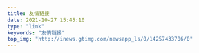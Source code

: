 ```yaml
---
title: 友情链接
date: 2021-10-27 15:45:10
type: "link"
keywords: "友情链接"
top_img: "http://inews.gtimg.com/newsapp_ls/0/14257433706/0"
---
```

